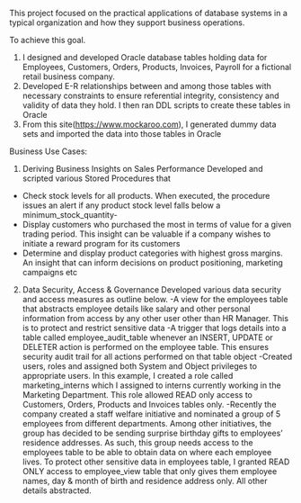 This project focused on the practical applications of database systems in a typical organization and how they support business operations. 

To achieve this goal.
1.	I designed and developed Oracle database tables holding data for Employees, Customers, Orders, Products, Invoices, Payroll for a fictional retail business company.
2.	Developed E-R relationships between and among those tables with necessary constraints to ensure referential integrity, consistency and validity of data they hold. I then ran DDL scripts to create these tables in Oracle
3.	From this site(https://www.mockaroo.com), I generated dummy data sets and imported the data into those tables in Oracle

Business Use Cases:
1.	Deriving Business Insights on Sales Performance
Developed and scripted various Stored Procedures that
-	Check stock levels for all products. When executed, the procedure issues an alert if any product stock level falls below a minimum_stock_quantity-
-	Display customers who purchased the most in terms of value for a given trading period. This insight can be valuable if a company wishes to initiate a reward program for its customers
- Determine and display product categories with highest gross margins. An insight that can inform decisions on product positioning, marketing campaigns etc

2.	Data Security, Access & Governance
Developed various data security and access measures as outline below.
-A view for the employees table that abstracts employee details like salary and other personal information from access by any other user other than HR Manager. This is to protect and restrict sensitive data
-A trigger that logs details into a table called employee_audit_table whenever an INSERT, UPDATE or DELETER action is performed on the employee table. This ensures security audit trail for all actions performed on that table object
-Created users, roles and assigned both System and Object privileges to appropriate users. In this example, I created a role called marketing_interns which I assigned to interns currently working in the Marketing Department. This role allowed READ only access to Customers, Orders, Products and Invoices tables only.
-Recently the company created a staff welfare initiative and nominated a group of 5 employees from different departments. Among other initiatives, the group has decided to be sending surprise birthday gifts to employees’ residence addresses. As such, this group needs access to the employees table to be able to obtain data on where each employee lives. To protect other sensitive data in employees table, I granted READ ONLY access to employee_view table that only gives them employee names, day & month of birth and residence address only. All other details abstracted.
